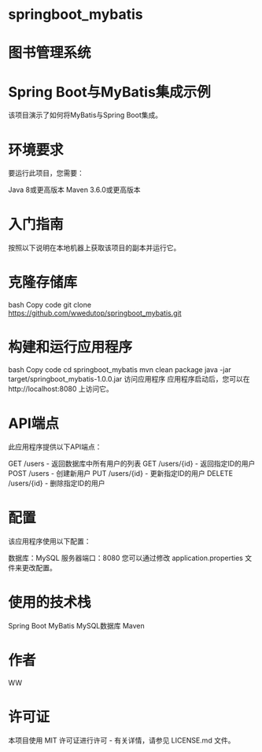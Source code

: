 # springboot_mybatis
# 图书管理系统

# Spring Boot与MyBatis集成示例
该项目演示了如何将MyBatis与Spring Boot集成。

# 环境要求
要运行此项目，您需要：

Java 8或更高版本
Maven 3.6.0或更高版本

# 入门指南
按照以下说明在本地机器上获取该项目的副本并运行它。

# 克隆存储库
bash
Copy code
git clone https://github.com/wwedutop/springboot_mybatis.git

# 构建和运行应用程序
bash
Copy code
cd springboot_mybatis
mvn clean package
java -jar target/springboot_mybatis-1.0.0.jar
访问应用程序
应用程序启动后，您可以在 http://localhost:8080 上访问它。

# API端点
此应用程序提供以下API端点：

GET /users - 返回数据库中所有用户的列表
GET /users/{id} - 返回指定ID的用户
POST /users - 创建新用户
PUT /users/{id} - 更新指定ID的用户
DELETE /users/{id} - 删除指定ID的用户
# 配置
该应用程序使用以下配置：

数据库：MySQL
服务器端口：8080
您可以通过修改 application.properties 文件来更改配置。

# 使用的技术栈
Spring Boot
MyBatis
MySQL数据库
Maven
# 作者
WW
# 许可证
本项目使用 MIT 许可证进行许可 - 有关详情，请参见 LICENSE.md 文件。
